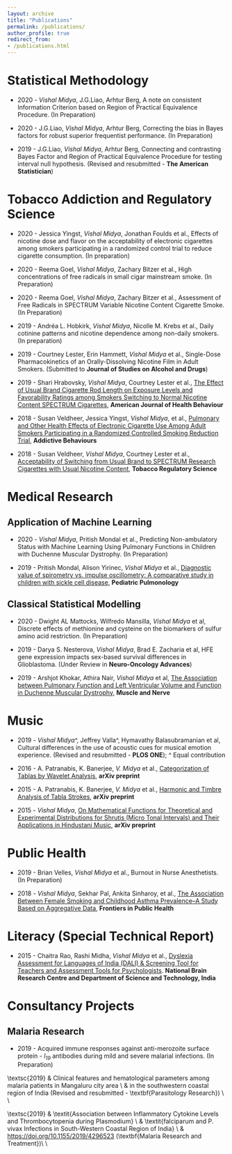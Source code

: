 ```yaml
---
layout: archive
title: "Publications"
permalink: /publications/
author_profile: true
redirect_from: 
- /publications.html
---
```


# Statistical Methodology

* 2020 - _Vishal Midya_, J.G.Liao, Arhtur Berg, A note on consistent Information Criterion based on Region of Practical Equivalence Procedure. (In Preparation)

* 2020 - J.G.Liao, _Vishal Midya_, Arhtur Berg, Correcting the bias in Bayes factors for robust superior frequentist performance. (In Preparation)

* 2019 - J.G.Liao, _Vishal Midya_, Arhtur Berg, Connecting and contrasting Bayes Factor and Region of Practical Equivalence Procedure for testing interval null hypothesis. (Revised and resubmitted - **The American Statistician**)

# Tobacco Addiction and Regulatory Science

* 2020 - Jessica Yingst, _Vishal Midya_, Jonathan Foulds et al., Effects of nicotine dose and flavor on the acceptability of electronic cigarettes among smokers participating in a randomized control trial to reduce cigarette consumption. (In preparation)

* 2020 - Reema Goel, _Vishal Midya_, Zachary Bitzer et al., High concentrations of free radicals in small cigar mainstream smoke. (In Preparation)  

* 2020 - Reema Goel, _Vishal Midya_, Zachary Bitzer et al., Assessment of Free Radicals in SPECTRUM Variable Nicotine Content Cigarette Smoke. (In Preparation) 

* 2019 - Andréa L. Hobkirk, _Vishal Midya_, Nicolle M. Krebs et al., Daily cotinine patterns and nicotine dependence among non-daily smokers. (In preparation)

* 2019 - Courtney Lester, Erin Hammett, _Vishal Midya_ et al., Single-Dose Pharmacokinetics of an Orally-Dissolving Nicotine Film in Adult Smokers. (Submitted to **Journal of Studies on Alcohol and Drugs**)

* 2019 - Shari Hrabovsky, _Vishal Midya_, Courtney Lester et al., [The Effect of Usual Brand Cigarette Rod Length on Exposure Levels and Favorability Ratings among Smokers Switching to Normal Nicotine Content SPECTRUM Cigarettes](https://doi.org/10.5993/AJHB.43.2.14), **American Journal of Health Behaviour**

* 2018 - Susan Veldheer, Jessica Yingst, _Vishal Midya_, et al., [Pulmonary and Other Health Effects of Electronic Cigarette Use Among Adult Smokers Participating in a Randomized Controlled Smoking Reduction Trial](https://doi.org/10.1016/j.addbeh.2018.10.041), **Addictive Behaviours**

* 2018 - Susan Veldheer, _Vishal Midya_, Courtney Lester et al., [Acceptability of Switching from Usual Brand to SPECTRUM Research Cigarettes with Usual Nicotine Content](https://doi.org/10.18001/TRS.4.1.4), **Tobacco Regulatory Science**

# Medical Research
## Application of Machine Learning

* 2020 - _Vishal Midya_, Pritish Mondal et al., Predicting Non-ambulatory Status with Machine Learning Using Pulmonary Functions in Children with Duchenne Muscular Dystrophy. (In Preparation)

* 2019 - Pritish Mondal, Alison Yirinec, _Vishal Midya_ et al., [Diagnostic value of spirometry vs. impulse oscillometry: A comparative study in children with sickle cell disease](https://onlinelibrary.wiley.com/doi/abs/10.1002/ppul.24382), **Pediatric Pulmonology**

## Classical Statistical Modelling

* 2020 - Dwight AL Mattocks, Wilfredo Mansilla, _Vishal Midya_ et al, Discrete effects of methionine and cysteine on the biomarkers of sulfur amino acid restriction. (In Preparation)

* 2019 - Darya S. Nesterova, _Vishal Midya_, Brad E. Zacharia et al, HFE gene expression impacts sex-based survival differences in Glioblastoma. (Under Review in **Neuro-Oncology Advances**)

* 2019 - Arshjot Khokar, Athira Nair, _Vishal Midya_ et al, [The Association between Pulmonary Function and Left Ventricular Volume and Function in Duchenne Muscular Dystrophy](https://doi.org/10.1002/mus.26623), **Muscle and Nerve**


# Music

* 2019 - _Vishal Midya_^, Jeffrey Valla^, Hymavathy Balasubramanian et al, Cultural differences in the use of acoustic cues for musical emotion experience. (Revised and resubmitted - **PLOS ONE**); ^ Equal contribution

* 2016 - A. Patranabis, K. Banerjee, _V. Midya_ et al., [Categorization of Tablas by Wavelet Analysis](https://arxiv.org/abs/1601.02489), **arXiv preprint** 

* 2015 - A. Patranabis, K. Banerjee, _V. Midya_ et al., [Harmonic and Timbre Analysis of Tabla Strokes](https://arxiv.org/abs/1510.04880), **arXiv preprint** 

* 2015 - _Vishal Midya_, [On Mathematical Functions for Theoretical and Experimental Distributions for Shrutis (Micro Tonal Intervals) and Their Applications in Hindustani Music](https://arxiv.org/abs/1502.03679v1), **arXiv preprint**

# Public Health

* 2019 - Brian Velles, _Vishal Midya_ et al., Burnout in Nurse Anesthetists. (In Preparation)

* 2018 - _Vishal Midya_, Sekhar Pal, Ankita Sinharoy, et al., [The Association Between Female Smoking and Childhood Asthma Prevalence–A Study Based on Aggregative Data](https://doi.org/10.3389/fpubh.2018.00295), **Frontiers in Public Health**


# Literacy (Special Technical Report)

* 2015 - Chaitra Rao, Rashi Midha, _Vishal Midya_ et al., [Dyslexia Assessment for Languages of India (DALI) & Screening Tool for Teachers and Assessment Tools for Psychologists](http://14.139.62.11/DALI/index.php). **National Brain Research Centre and Department of Science and Technology, India**

# Consultancy Projects
## Malaria Research

* 2019 - Acquired immune responses against anti-merozoite surface protein - _l<sub>19</sub>_ antibodies during mild and severe malarial infections. (In Preparation)

\textsc{2019} &
Clinical features and hematological parameters among malaria patients in Mangaluru city area \\ &  in the southwestern coastal region of India (Revised and resubmitted -  \textbf{Parasitology Research}) \\ \\

\textsc{2019} & \textit{Association between Inflammatory Cytokine Levels and Thrombocytopenia during Plasmodium} \\ & \textit{falciparum and P. vivax Infections in South-Western Coastal Region of India} \\ & https://doi.org/10.1155/2019/4296523 (\textbf{Malaria Research and Treatment})\\ \\ 

